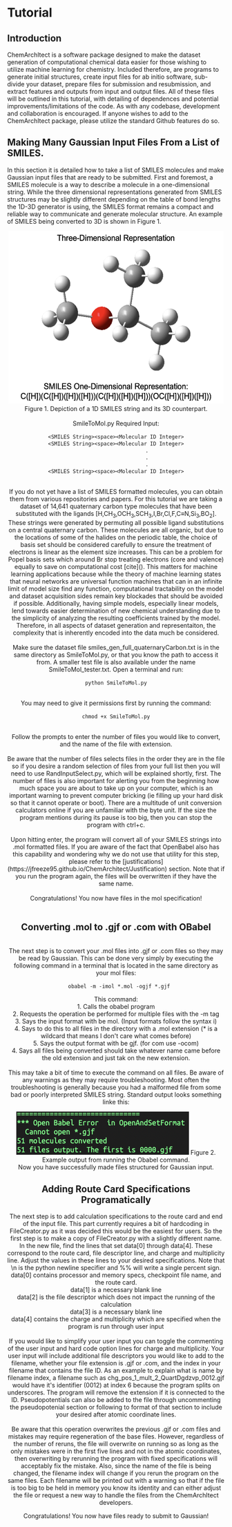 <h1>Tutorial</h1>

<h2>Introduction</h2>
ChemArchItect is a software package designed to make the dataset generation of computational chemical data easier for those wishing to utilize machine learning for chemistry. Included therefore, are programs to generate initial structures, create input files for ab initio software, sub-divide your dataset, prepare files for submission and resubmission, and extract features and outputs from input and output files. All of these files will be outlined in this tutorial, with detailing of dependences and potential improvements/limitations of the code. As with any codebase, development and collaboration is encouraged. If anyone wishes to add to the ChemArchItect package, please utilize the standard Github features do so.

<h2>Making Many Gaussian Input Files From a List of SMILES.</h2>
In this section it is detailed how to take a list of SMILES molecules and make Gaussian input files that are ready to be submitted. First and foremost, a SMILES molecule is a way to describe a molecule in a one-dimensional string. While the three dimensional representations generated from SMILES structures may be slightly different depending on the table of bond lengths the 1D-3D generator is using, the SMILES format remains a compact and reliable way to communicate and generate molecular structure. An example of SMILES being converted to 3D is shown in Figure 1.
<p><center><img src="https://github.com/jfreeze95/ChemArchitect/blob/023d02da5645215e04e6f8fbc1c24d2997f0ddc5/SMILESEx.png" alt="Figure 1. Depiction of a 1D SMILES string and its 3D counterpart." width="500" height="400" class="center">
Figure 1. Depiction of a 1D SMILES string and its 3D counterpart.</center</p>
 <br><br>
 SmileToMol.py Required Input:

  
    <SMILES String><space><Molecular ID Integer>
    <SMILES String><space><Molecular ID Integer>
                        .
                        .
                        .
    <SMILES String><space><Molecular ID Integer>
      
<br>
If you do not yet have a list of SMILES formatted molecules, you can obtain them from various repositories and papers. For this tutorial we are taking a dataset of 14,641 quaternary carbon type molecules that have been substituted with the ligands [H,CH<sub>3</sub>,OCH<sub>3</sub>,SCH<sub>3</sub>,I,Br,Cl,F,C&equiv;N,Si<sub>3</sub>,BO<sub>2</sub>]. These strings were generated by permuting all possible ligand substitutions on a central quaternary carbon. These molecules are all organic, but due to the locations of some of the halides on the periodic table, the choice of basis set should be considered carefully to ensure the treatment of electrons is linear as the element size increases. This can be a problem for Popel basis sets which around Br stop treating electrons (core and valence) equally to save on computational cost [cite](). This matters for machine learning applications because while the theory of machine learning states that neural networks are universal function machines that can in an infinite limit of model size find any function, computational tractability on the model and dataset acquisition sides remain key blockades that should be avoided if possible. Additionally, having simple models, especially linear models, lend towards easier determination of new chemical understanding due to the simplicity of analyzing the resulting coefficients trained by the model. Therefore, in all aspects of dataset generation and representaiton, the complexity that is inherently encoded into the data much be considered.
<br><br>
Make sure the dataset file smiles_gen_full_quaternaryCarbon.txt is in the same directory as SmileToMol.py, or that you know the path to access it from. A smaller test file is also available under the name SmileToMol_tester.txt. Open a terminal and run:<br>
      
      
    python SmileToMol.py

<br>
You may need to give it permissions first by running the command:<br>
      
      
    chmod +x SmileToMol.py
      
<br>
Follow the prompts to enter the number of files you would like to convert, and the name of the file with extension. <br><br>
Be aware that the number of files selects files in the order they are in the file so if you desire a random selection of files from your full list then you will need to use RandInputSelect.py, which will be explained shortly, first. The number of files is also important for alerting you from the beginning how much space you are about to take up on your computer, which is an important warning to prevent computer bricking (ie filling up your hard disk so that it cannot operate or boot). There are a multitude of unit conversion calculators online if you are unfamiliar with the byte unit. If the size the program mentions during its pause is too big, then you can stop the program with ctrl+c.
<br><br>
  Upon hitting enter, the program will convert all of your SMILES strings into .mol formatted files. If you are aware of the fact that OpenBabel also has this capability and wondering why we do not use that utility for this step, please refer to the [justifications](https://jfreeze95.github.io/ChemArchitect/Justification) section. Note that if you run the program again, the files will be overwritten if they have the same name.
 <br><br>
Congratulations! You now have files in the mol specification!
<br><br>
      <h2>Converting .mol to .gjf or .com with OBabel</h2><br>
The next step is to convert your .mol files into .gjf or .com files so they may be read by Gaussian. This can be done very simply by executing the following command in a terminal that is located in the same directory as your mol files:
      
      
      obabel -m -imol *.mol -ogjf *.gjf
      
      
This command:<br>
      1. Calls the obabel program <br>
      2. Requests the operation be performed for multiple files with the -m tag<br>
      3. Says the input format with be mol. (Input formats follow the syntax i<extension>)<br>
      4. Says to do this to all files in the directory with a .mol extension (* is a wildcard that means I don't care what comes before)<br>
      5. Says the output format with be gjf. (for com use -ocom)<br>
      4. Says all files being converted should take whatever name came before the old extension and just tak on the new extension.<br>
<br>
This may take a bit of time to execute the command on all files. Be aware of any warnings as they may require troubleshooting. Most often the troubleshooting is generally because you had a malformed file from some bad or poorly interpreted SMILES string. Standard output looks something linke this:
<p><center><img src="https://github.com/jfreeze95/ChemArchitect/blob/61019436d2b0021af427bcdf664278c36b4081fb/ObabelEx.png" alt="Figure 2. Example output from running the Obabel command." width="400" height="100" class="center">
Figure 2. Example output from running the Obabel command.</center</p>
<br>
Now you have successfully made files structured for Gaussian input.
  
  <h2>Adding Route Card Specifications Programatically</h2>
 
The next step is to add calculation specifications to the route card and end of the input file. This part currently requires a bit of hardcoding in FileCreator.py as it was decided this would be the easiest for users. So the first step is to make a copy of  FileCreator.py with a slightly different name. In the new file, find the lines that set data[0] through data[4]. These correspond to the route card, file descriptor line, and charge and multiplicity line. Adjust the values in these lines to your desired specifications. Note that \n is the python newline specifier and %% will write a single percent sign. <br>
data[0] contains processor and memory specs, checkpoint file name, and the route card. <br>
data[1] is a necessary blank line<br>
data[2] is the file descriptor which does not impact the running of the calculation<br>
data[3] is a necessary blank line<br>
data[4] contains the charge and multiplicity which are specified when the program is run through user input
 <br><br>
If you would like to simplify your user input you can toggle the commenting of the user input and hard code option lines for charge and multiplicity. Your user input will include additional file descriptors you would like to add to the filename, whether your file extension is .gjf or .com, and the index in your filename that contains the file ID. As an example to explain what is name by filename index, a filename such as chg_pos_1_mult_2_QuartDgdzvp_0012.gjf would have it's identifier (0012) at index 6 because the program splits on underscores. The program will remove the extension if it is connected to the ID. Pseudopotentials can also be added to the file through uncommenting the pseudopotenial section or following to format of that section to include your desired after atomic coordinate lines.
<br><br>
Be aware that this operation overwrites the previous .gjf or .com files and mistakes may require regeneration of the base files. However, regardless of the number of reruns, the file will overwrite on running so as long as the only mistakes were in the first five lines and not in the atomic coordinates, then overwriting by rerunning the program with fixed specifications will acceptably fix the mistake. Also, since the name of the file is being changed, the filename index will change if you rerun the program on the same files. Each filename will be printed out with a warning so that if the file is too big to be held in memory you know its identity and can either adjust the file or request a new way to handle the files from the ChemArchItect developers.
 
Congratulations! You now have files ready to submit to Gaussian!
